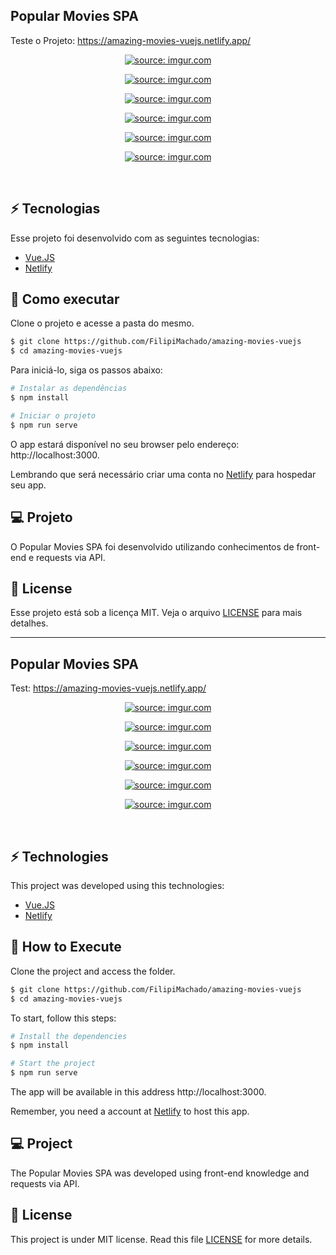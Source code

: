 <h2>Popular Movies SPA</h2>

Teste o Projeto: https://amazing-movies-vuejs.netlify.app/

<p align="center">
  <a href="https://imgur.com/ENAsm3s"><img src="https://i.imgur.com/ENAsm3s.png" title="source: imgur.com" /></a>
</p>
<p align="center">
  <a href="https://imgur.com/m9TROMD"><img src="https://i.imgur.com/m9TROMD.png" title="source: imgur.com" /></a>
</p>
<p align="center">
  <a href="https://imgur.com/4vOgsRW"><img src="https://i.imgur.com/4vOgsRW.png" title="source: imgur.com" /></a>
</p>
<p align="center">
  <a href="https://imgur.com/Xt1b3QK"><img src="https://i.imgur.com/Xt1b3QK.png" title="source: imgur.com" /></a>
</p>
<p align="center">
  <a href="https://imgur.com/MrCSzVC"><img src="https://i.imgur.com/MrCSzVC.png" title="source: imgur.com" /></a>
</p>
<p align="center">
  <a href="https://imgur.com/71WkuqF"><img src="https://i.imgur.com/71WkuqF.png" title="source: imgur.com" /></a>
</p>

<br>

## ⚡ Tecnologias

Esse projeto foi desenvolvido com as seguintes tecnologias:

- [Vue.JS](https://vuejs.org/)
- [Netlify](https://www.netlify.com/)

## 🚀 Como executar

Clone o projeto e acesse a pasta do mesmo.

```bash
$ git clone https://github.com/FilipiMachado/amazing-movies-vuejs
$ cd amazing-movies-vuejs
```

Para iniciá-lo, siga os passos abaixo:
```bash
# Instalar as dependências
$ npm install

# Iniciar o projeto
$ npm run serve
```
O app estará disponível no seu browser pelo endereço: http://localhost:3000.

Lembrando que será necessário criar uma conta no [Netlify](https://www.netlify.com/) para hospedar seu app.

## 💻 Projeto

O Popular Movies SPA foi desenvolvido utilizando conhecimentos de front-end e requests via API.                                                                                                          
## 📝 License

Esse projeto está sob a licença MIT. Veja o arquivo [LICENSE](LICENSE.md) para mais detalhes.

<hr>

<h2>Popular Movies SPA</h2>

Test: https://amazing-movies-vuejs.netlify.app/

<p align="center">
  <a href="https://imgur.com/ENAsm3s"><img src="https://i.imgur.com/ENAsm3s.png" title="source: imgur.com" /></a>
</p>
<p align="center">
  <a href="https://imgur.com/m9TROMD"><img src="https://i.imgur.com/m9TROMD.png" title="source: imgur.com" /></a>
</p>
<p align="center">
  <a href="https://imgur.com/4vOgsRW"><img src="https://i.imgur.com/4vOgsRW.png" title="source: imgur.com" /></a>
</p>
<p align="center">
  <a href="https://imgur.com/Xt1b3QK"><img src="https://i.imgur.com/Xt1b3QK.png" title="source: imgur.com" /></a>
</p>
<p align="center">
  <a href="https://imgur.com/MrCSzVC"><img src="https://i.imgur.com/MrCSzVC.png" title="source: imgur.com" /></a>
</p>
<p align="center">
  <a href="https://imgur.com/71WkuqF"><img src="https://i.imgur.com/71WkuqF.png" title="source: imgur.com" /></a>
</p>

<br>

## ⚡ Technologies

This project was developed using this technologies:

- [Vue.JS](https://vuejs.org/)
- [Netlify](https://www.netlify.com/)

## 🚀 How to Execute

Clone the project and access the folder.

```bash
$ git clone https://github.com/FilipiMachado/amazing-movies-vuejs
$ cd amazing-movies-vuejs
```

To start, follow this steps:
```bash
# Install the dependencies
$ npm install

# Start the project
$ npm run serve
```
The app will be available in this address http://localhost:3000.

Remember, you need a account at [Netlify](https://www.netlify.com/) to host this app.

## 💻 Project

The Popular Movies SPA was developed using front-end knowledge and requests via API.                                                                                                            
## 📝 License

This project is under MIT license. Read this file [LICENSE](LICENSE.md) for more details.
